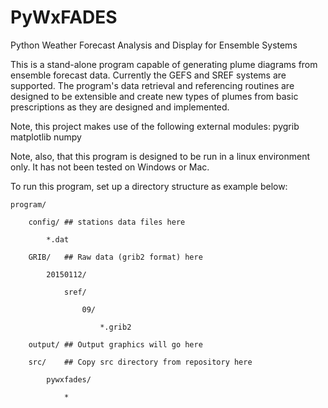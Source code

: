 PyWxFADES
=========

Python Weather Forecast Analysis and Display for Ensemble Systems

This is a stand-alone program capable of generating plume diagrams from ensemble
forecast data. Currently the GEFS and SREF systems are supported. The program's
data retrieval and referencing routines are designed to be extensible and create
new types of plumes from basic prescriptions as they are designed and
implemented.

Note, this project makes use of the following external modules:
pygrib
matplotlib
numpy

Note, also, that this program is designed to be run in a linux environment only.
It has not been tested on Windows or Mac.

To run this program, set up a directory structure as example below:

	program/

		config/ ## stations data files here
	
			*.dat
		
		GRIB/	## Raw data (grib2 format) here
	
			20150112/
		
				sref/
			
					09/
				
						*.grib2
					
		output/	## Output graphics will go here
	
		src/	## Copy src directory from repository here
	
			pywxfades/
		
				*

